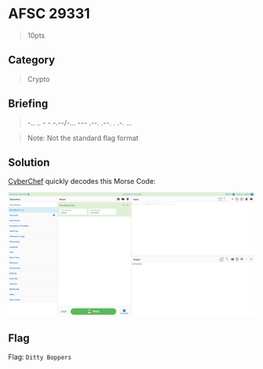 # AFSC 29331
> 10pts

## Category
> Crypto

## Briefing
> -.. .. - - -.--/-... --- .--. .--. . .-. ...

> Note: Not the standard flag format

## Solution
[CyberChef](https://gchq.github.io/CyberChef/#recipe=From_Morse_Code('Space','Line%20feed')&input=LS4uIC4uIC0gLSAtLi0tLy0uLi4gLS0tIC4tLS4gLi0tLiAuIC4tLiAuLi4) quickly decodes this Morse Code:

![CyberChef.png](CyberChef.png)

## Flag
Flag: `Ditty Boppers`